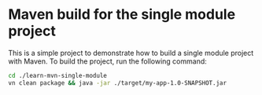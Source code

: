 # Maven build for the single module project

This is a simple project to demonstrate how to build a single module project with Maven.
To build the project, run the following command:

```sh
cd ./learn-mvn-single-module
vn clean package && java -jar ./target/my-app-1.0-SNAPSHOT.jar
```
